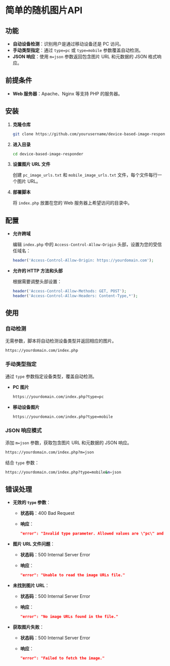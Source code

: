 # 简单的随机图片API

## 功能

- **自动设备检测**：识别用户是通过移动设备还是 PC 访问。
- **手动类型指定**：通过 `type=pc` 或 `type=mobile` 参数覆盖自动检测。
- **JSON 响应**：使用 `m=json` 参数返回包含图片 URL 和元数据的 JSON 格式响应。

## 前提条件

- **Web 服务器**：Apache、Nginx 等支持 PHP 的服务器。
## 安装

1. **克隆仓库**

   ```bash
   git clone https://github.com/yourusername/device-based-image-responder.git
   ```

2. **进入目录**

   ```bash
   cd device-based-image-responder
   ```

3. **设置图片 URL 文件**

   创建 `pc_image_urls.txt` 和 `mobile_image_urls.txt` 文件，每个文件每行一个图片 URL。

4. **部署脚本**

   将 `index.php` 放置在您的 Web 服务器上希望访问的目录中。

## 配置

- **允许跨域**

  编辑 `index.php` 中的 `Access-Control-Allow-Origin` 头部，设置为您的受信任域名：

  ```php
  header('Access-Control-Allow-Origin: https://yourdomain.com');
  ```

- **允许的 HTTP 方法和头部**

  根据需要调整头部设置：

  ```php
  header('Access-Control-Allow-Methods: GET, POST');
  header('Access-Control-Allow-Headers: Content-Type,*');
  ```

## 使用

### 自动检测

无需参数，脚本将自动检测设备类型并返回相应的图片。

```bash
https://yourdomain.com/index.php
```

### 手动类型指定

通过 `type` 参数指定设备类型，覆盖自动检测。

- **PC 图片**

  ```bash
  https://yourdomain.com/index.php?type=pc
  ```

- **移动设备图片**

  ```bash
  https://yourdomain.com/index.php?type=mobile
  ```

### JSON 响应模式

添加 `m=json` 参数，获取包含图片 URL 和元数据的 JSON 响应。

```bash
https://yourdomain.com/index.php?m=json
```

结合 `type` 参数：

```bash
https://yourdomain.com/index.php?type=mobile&m=json
```

## 错误处理

- **无效的 `type` 参数**：

  - **状态码**：400 Bad Request

  - **响应**：

    ```json
    "error": "Invalid type parameter. Allowed values are \"pc\" and \"mobile\"."
    ```
  
- **图片 URL 文件问题**：

  - **状态码**：500 Internal Server Error

  - **响应**：

    ```json
    "error": "Unable to read the image URLs file."
    ```
  
- **未找到图片 URL**：

  - **状态码**：500 Internal Server Error

  - **响应**：

    ```json
    "error": "No image URLs found in the file."
    ```
  
- **获取图片失败**：

  - **状态码**：500 Internal Server Error

  - **响应**：

    ```json
    "error": "Failed to fetch the image."
    ```
